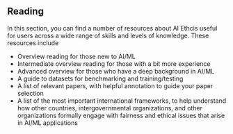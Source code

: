

## Reading

In this section, you can find a number of resources about AI Ethcis useful for users across a wide range of skills and levels of knowledge. These resources include

* Overview reading for those new to AI/ML
* Intermediate overview reading for those with a bit more experience
* Advanced overview for those who have a deep background in AI/ML
* A guide to datasets for benchmarking and training/testing
* A list of relevant papers, with helpful annotation to guide your paper selection 
* A list of the most important international frameworks, to help understand how other countries, intergovernmental organizations, and other organizations formally engage with fairness and ethical issues that arise in AI/ML applications

